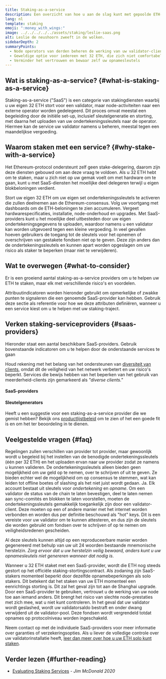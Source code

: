 ```yaml
---
title: Staking-as-a-service
description: Een overzicht van hoe u aan de slag kunt met gepoolde ETH-staking
lang: nl
template: staking
emoji: ":money_with_wings:"
image: ../../../../../assets/staking/leslie-saas.png
alt: Leslie de neushoorn zweeft in de wolken.
sidebarDepth: 2
summaryPoints:
  - Node operators van derden beheren de werking van uw validator-client
  - Geweldige optie voor iedereen met 32 ETH, die zich niet comfortabel voelt met de technische complexiteit van het draaien van een node
  - Verminder het vertrouwen en bewaar zelf uw opnamesleutels
---
```


## Wat is staking-as-a-service? {#what-is-staking-as-a-service}

Staking-as-a-service ("SaaS") is een categorie van stakingdiensten waarbij u uw eigen 32 ETH stort voor een validator, maar node-activiteiten naar een externe operator worden gedelegeerd. Dit proces omvat meestal een begeleiding door de initiële set-up, inclusief sleutelgeneratie en storting, met daarna het uploaden van uw ondertekeningssleutels naar de operator. Hiermee kan de service uw validator namens u beheren, meestal tegen een maandelijkse vergoeding.

## Waarom staken met een service? {#why-stake-with-a-service}

Het Ethereum-protocol ondersteunt zelf geen stake-delegering, daarom zijn deze diensten gebouwd om aan deze vraag te voldoen. Als u 32 ETH hebt om te staken, maar u zich niet op uw gemak voelt om met hardware om te gaan, kunt u met SaaS-diensten het moeilijke deel delegeren terwijl u eigen blokbeloningen verdient.

<CardGrid>
  <Card title="Uw eigen validator" emoji=":desktop_computer:">
    Stort uw eigen 32 ETH om uw eigen set ondertekeningssleutels te activeren die zullen deelnemen aan de Ethereum-consensus. Volg uw voortgang met dashboards om de ETH-beloningen te zien accumuleren.
  </Card>
  <Card title="Eenvoudig om te starten" emoji="🏁">
    Vergeet hardwarespecificaties, installatie, node-onderhoud en upgrades.
    Met SaaS-providers kunt u het moeilijke deel uitbesteden door uw eigen ondertekeningsgegevens te uploaden, waardoor namens u een validator kan worden uitgevoerd tegen een kleine vergoeding.
  </Card>
  <Card title="Beperk uw risico" emoji=":shield:">
    In veel gevallen hoeven gebruikers de toegang tot de sleutels voor het opnemen of overschrijven van gestakete fondsen niet op te geven. Deze zijn anders dan de ondertekeningssleutels en kunnen apart worden opgeslagen om uw risico als staker te beperken (maar niet te verwijderen).
  </Card>
</CardGrid>

<StakingComparison page="saas" />

## Wat te overwegen {#what-to-consider}

Er is een groeiend aantal staking-as-a-service providers om u te helpen uw ETH te staken, maar elk met verschillende risico's en voordelen.

Attribuutindicatoren worden hieronder gebruikt om opmerkelijke of zwakke punten te signaleren die een genoemde SaaS-provider kan hebben. Gebruik deze sectie als referentie voor hoe we deze attributen definiëren, wanneer u een service kiest om u te helpen met uw staking-traject.

<StakingConsiderations page="saas" />

## Verken staking-serviceproviders {#saas-providers}

Hieronder staat een aantal beschikbare SaaS-providers. Gebruik bovenstaande indicatoren om u te helpen door de onderstaande services te gaan

<InfoBanner emoji="⚠️" isWarning>
Houd rekening met het belang van het ondersteunen van <a href="/developers/docs/nodes-and-clients/client-diversity/">diversiteit van clients</a>, omdat dit de veiligheid van het netwerk verbetert en uw risico's beperkt. Services die bewijs hebben van het beperken van het gebruik van meerderheid-clients zijn gemarkeerd als <em style={{ textTransform: "uppercase" }}>"diverse clients."</em>
</InfoBanner>

#### SaaS-providers

<StakingProductsCardGrid category="saas" />

#### Sleutelgenerators

<StakingProductsCardGrid category="keyGen" />

Heeft u een suggestie voor een staking-as-a-service provider die we gemist hebben? Bekijk ons [productlijstbeleid](/contributing/adding-staking-products/) om te zien of het een goede fit is en om het ter beoordeling in te dienen.

## Veelgestelde vragen {#faq}

<ExpandableCard title="Wie heeft mijn sleutels?" eventCategory="SaasStaking" eventName="clicked who holds my keys">
  Regelingen zullen verschillen van provider tot provider, maar gewoonlijk wordt u begeleid bij het instellen van de benodigde ondertekeningssleutels (één per 32 ETH) en het uploaden ervan naar uw provider zodat ze namens u kunnen valideren. De ondertekeningssleutels alleen bieden geen mogelijkheid om uw geld op te nemen, over te schrijven of uit te geven. Ze bieden echter wel de mogelijkheid om op consensus te stemmen, wat kan leiden tot offline boetes of slashing als het niet juist wordt gedaan.
</ExpandableCard>

<ExpandableCard title="Er zijn dus twee sets sleutels?" eventCategory="SaasStaking" eventName="clicked so there are two sets of keys">
Ja. Elk account bestaat uit sleutels voor <em>ondertekening</em> en <em>opname</em>. Om een validator de status van de chain te laten bevestigen, deel te laten nemen aan sync-comités en blokken te laten voorstellen, moeten de ondertekeningssleutels gemakkelijk toegankelijk zijn door een validator-client. Deze moeten op een of andere manier met het internet worden verbonden en worden dus per definitie beschouwd als "hot" keys. Dit is een vereiste voor uw validator om te kunnen attesteren, en dus zijn de sleutels die worden gebruikt om fondsen over te schrijven of op te nemen om veiligheidsredenen gescheiden.

Al deze sleutels kunnen altijd op een reproduceerbare manier worden gegenereerd met behulp van uw uit 24 woorden bestaande mnemonische herstelzin. <em>Zorg ervoor dat u uw herstelzin veilig bewaard, anders kunt u uw opnamesleutels niet genereren wanneer dat nodig is</em>.
</ExpandableCard>

<ExpandableCard title="Wanneer kan ik mijn fondsen opnemen?" eventCategory="SaasStaking" eventName="clicked when can I withdraw">
  Wanneer u 32 ETH staket met een SaaS-provider, wordt die ETH nog steeds gestort op het officiële staking-stortingscontract. Als zodaning zijn SaaS-stakers momenteel beperkt door dezelfde opnamebeperkingen als solo stakers. Dit betekent dat het staken van uw ETH momenteel een eenrichtings storting is. Dit zal het geval zijn tot aan de Shanghai upgrade.
</ExpandableCard>

<ExpandableCard title="Wat gebeurt er als ik geslashed wordt?" eventCategory="SaasStaking" eventName="clicked what happens if I get slashed">
Door een SaaS-provider te gebruiken, vertrouwt u de werking van uw node toe aan iemand anders. Dit brengt het risico van slechte node-prestaties met zich mee, wat u niet kunt controleren. In het geval dat uw validator wordt geslashed, wordt uw validatorsaldo bestraft en onder dwang verwijderd uit de validator-pool. Deze fondsen wordt vergrendeld totdat opnames op protocolniveau worden ingeschakeld.

Neem contact op met de individuele SaaS-providers voor meer informatie over garanties of verzekeringsopties. Als u liever de volledige controle over uw validatorinstallatie heeft, <a href="/staking/solo/">leer dan meer over hoe u uw ETH solo kunt staken</a>.
</ExpandableCard>

## Verder lezen {#further-reading}

- [Evaluating Staking Services](https://www.attestant.io/posts/evaluating-staking-services/) - _Jim McDonald 2020_
